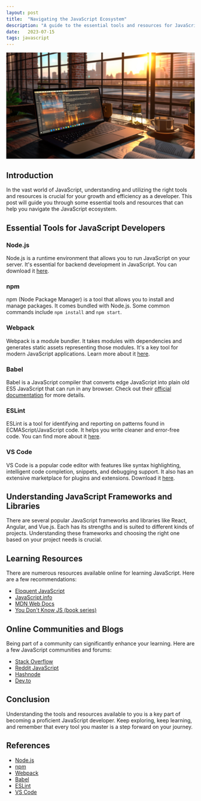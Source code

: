 ```yaml
---
layout: post
title:  "Navigating the JavaScript Ecosystem"
description: "A guide to the essential tools and resources for JavaScript developers."
date:   2023-07-15
tags: javascript
---
```


![A programer's setup](/assets/javascript-ecosystem.png)

## Introduction

In the vast world of JavaScript, understanding and utilizing the right tools and resources is crucial for your growth and efficiency as a developer. This post will guide you through some essential tools and resources that can help you navigate the JavaScript ecosystem.

## Essential Tools for JavaScript Developers

### Node.js

Node.js is a runtime environment that allows you to run JavaScript on your server. It's essential for backend development in JavaScript. You can download it [here](https://nodejs.org/).

### npm

npm (Node Package Manager) is a tool that allows you to install and manage packages. It comes bundled with Node.js. Some common commands include `npm install` and `npm start`.

### Webpack

Webpack is a module bundler. It takes modules with dependencies and generates static assets representing those modules. It's a key tool for modern JavaScript applications. Learn more about it [here](https://webpack.js.org/).

### Babel

Babel is a JavaScript compiler that converts edge JavaScript into plain old ES5 JavaScript that can run in any browser. Check out their [official documentation](https://babeljs.io/) for more details.

### ESLint

ESLint is a tool for identifying and reporting on patterns found in ECMAScript/JavaScript code. It helps you write cleaner and error-free code. You can find more about it [here](https://eslint.org/).

### VS Code

VS Code is a popular code editor with features like syntax highlighting, intelligent code completion, snippets, and debugging support. It also has an extensive marketplace for plugins and extensions. Download it [here](https://code.visualstudio.com/).

## Understanding JavaScript Frameworks and Libraries

There are several popular JavaScript frameworks and libraries like React, Angular, and Vue.js. Each has its strengths and is suited to different kinds of projects. Understanding these frameworks and choosing the right one based on your project needs is crucial.

## Learning Resources

There are numerous resources available online for learning JavaScript. Here are a few recommendations:

- [Eloquent JavaScript](https://eloquentjavascript.net/)
- [JavaScript.info](https://javascript.info/)
- [MDN Web Docs](https://developer.mozilla.org/en-US/docs/Web/JavaScript)
- [You Don't Know JS (book series)](https://github.com/getify/You-Dont-Know-JS)

## Online Communities and Blogs

Being part of a community can significantly enhance your learning. Here are a few JavaScript communities and forums:

- [Stack Overflow](https://stackoverflow.com/)
- [Reddit JavaScript](https://www.reddit.com/r/javascript/)
- [Hashnode](https://hashnode.com/)
- [Dev.to](https://dev.to/)

## Conclusion

Understanding the tools and resources available to you is a key part of becoming a proficient JavaScript developer. Keep exploring, keep learning, and remember that every tool you master is a step forward on your journey.

## References

- [Node.js](https://nodejs.org/)
- [npm](https://www.npmjs.com/)
- [Webpack](https://webpack.js.org/)
- [Babel](https://babeljs.io/)
- [ESLint](https://eslint.org/)
- [VS Code](https://code.visualstudio.com/)
